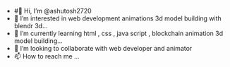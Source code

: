- #👋 Hi, I’m @ashutosh2720
- 👀 I’m interested in web development animations 3d model building with blendr 3d...
- 🌱 I’m currently learning html , css , java script , blockchain animation 3d model building...
- 💞️ I’m looking to collaborate with web developer and animator
- 📫 How to reach me ...

<!---
ashutosh2720/ashutosh2720 is a ✨ special ✨ repository because its `README.md` (this file) appears on your GitHub profile.
You can click the Preview link to take a look at your changes.
--->
